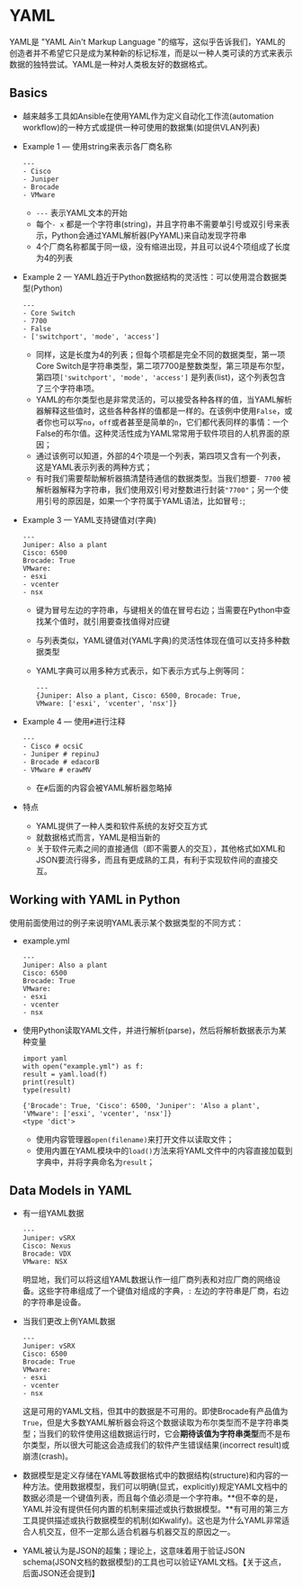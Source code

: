 # YAML

YAML是 "YAML Ain't Markup Language "的缩写，这似乎告诉我们，YAML的创造者并不希望它只是成为某种新的标记标准，而是以一种人类可读的方式来表示数据的独特尝试。YAML是一种对人类极友好的数据格式。

## Basics

* 越来越多工具如Ansible在使用YAML作为定义自动化工作流\(automation workflow\)的一种方式或提供一种可使用的数据集\(如提供VLAN列表\)
* Example 1 — 使用string来表示各厂商名称

  ```text
  ---
  - Cisco
  - Juniper
  - Brocade
  - VMware
  ```

  * `---` 表示YAML文本的开始
  * 每个`- x` 都是一个字符串\(string\)，并且字符串不需要单引号或双引号来表示，Python会通过YAML解析器\(PyYAML\)来自动发现字符串
  * 4个厂商名称都属于同一级，没有缩进出现，并且可以说4个项组成了长度为4的列表

* Example 2 — YAML趋近于Python数据结构的灵活性：可以使用混合数据类型\(Python\)

  ```text
  ---
  - Core Switch
  - 7700
  - False
  - ['switchport', 'mode', 'access']
  ```

  * 同样，这是长度为4的列表；但每个项都是完全不同的数据类型，第一项Core Switch是字符串类型，第二项7700是整数类型，第三项是布尔型，第四项`['switchport', 'mode', 'access']` 是列表\(list\)，这个列表包含了三个字符串项。
  * YAML的布尔类型也是非常灵活的，可以接受各种各样的值，当YAML解析器解释这些值时，这些各种各样的值都是一样的。在该例中使用`False`，或者你也可以写`no`，`off`或者甚至是简单的`n`，它们都代表同样的事情：一个False的布尔值。这种灵活性成为YAML常常用于软件项目的人机界面的原因；
  * 通过该例可以知道，外部的4个项是一个列表，第四项又含有一个列表，这是YAML表示列表的两种方式；
  * 有时我们需要帮助解析器搞清楚待通信的数据类型。当我们想要`- 7700` 被解析器解释为字符串，我们使用双引号对整数进行封装`"7700"`；另一个使用引号的原因是，如果一个字符属于YAML语法，比如冒号`:`;

* Example 3 — YAML支持键值对\(字典\)

  ```text
  ---
  Juniper: Also a plant
  Cisco: 6500
  Brocade: True
  VMware:
  - esxi
  - vcenter
  - nsx
  ```

  * 键为冒号左边的字符串，与键相关的值在冒号右边；当需要在Python中查找某个值时，就引用要查找值得对应键
  * 与列表类似，YAML键值对\(YAML字典\)的灵活性体现在值可以支持多种数据类型
  * YAML字典可以用多种方式表示，如下表示方式与上例等同：

    ```text
    ---
    {Juniper: Also a plant, Cisco: 6500, Brocade: True,
    VMware: ['esxi', 'vcenter', 'nsx']}
    ```

* Example 4 — 使用`#`进行注释

  ```text
  ---
  - Cisco # ocsiC
  - Juniper # repinuJ
  - Brocade # edacorB
  - VMware # erawMV
  ```

  * 在`#`后面的内容会被YAML解析器忽略掉

* 特点
  * YAML提供了一种人类和软件系统的友好交互方式
  * 就数据格式而言，YAML是相当新的
  * 关于软件元素之间的直接通信（即不需要人的交互），其他格式如XML和JSON要流行得多，而且有更成熟的工具，有利于实现软件间的直接交互。

## Working with YAML in Python

使用前面使用过的例子来说明YAML表示某个数据类型的不同方式：

* example.yml

  ```text
  ---
  Juniper: Also a plant
  Cisco: 6500
  Brocade: True
  VMware:
  - esxi
  - vcenter
  - nsx
  ```

* 使用Python读取YAML文件，并进行解析\(parse\)，然后将解析数据表示为某种变量

  ```text
  import yaml
  with open("example.yml") as f:
  result = yaml.load(f)
  print(result)
  type(result)
  ```

  ```text
  {'Brocade': True, 'Cisco': 6500, 'Juniper': 'Also a plant',
  'VMware': ['esxi', 'vcenter', 'nsx']}
  <type 'dict'>
  ```

  * 使用内容管理器`open(filename)`来打开文件以读取文件；
  * 使用内置在YAML模块中的`load()`方法来将YAML文件中的内容直接加载到字典中，并将字典命名为`result`；

## Data Models in YAML

* 有一组YAML数据

  ```text
  ---
  Juniper: vSRX
  Cisco: Nexus
  Brocade: VDX
  VMware: NSX
  ```

  明显地，我们可以将这组YAML数据认作一组厂商列表和对应厂商的网络设备。这些字符串组成了一个键值对组成的字典，`:` 左边的字符串是厂商，右边的字符串是设备。

* 当我们更改上例YAML数据

  ```text
  ---
  Juniper: vSRX
  Cisco: 6500
  Brocade: True
  VMware:
  - esxi
  - vcenter
  - nsx
  ```

  这是可用的YAML文档，但其中的数据是不可用的。即使Brocade有产品值为`True`，但是大多数YAML解析器会将这个数据读取为布尔类型而不是字符串类型；当我们的软件使用这组数据运行时，它会**期待该值为字符串类型**而不是布尔类型，所以很大可能这会造成我们的软件产生错误结果\(incorrect result\)或崩溃\(crash\)。

* 数据模型是定义存储在YAML等数据格式中的数据结构\(structure\)和内容的一种方法。使用数据模型，我们可以明确\(显式，explicitly\)规定YAML文档中的数据必须是一个键值列表，而且每个值必须是一个字符串。\*\*但不幸的是，YAML并没有提供任何内置的机制来描述或执行数据模型。\*\*有可用的第三方工具提供描述或执行数据模型的机制\(如Kwalify\)。这也是为什么YAML非常适合人机交互，但不一定那么适合机器与机器交互的原因之一。
* YAML被认为是JSON的超集；理论上，这意味着用于验证JSON schema\(JSON文档的数据模型\)的工具也可以验证YAML文档。【关于这点，后面JSON还会提到】

